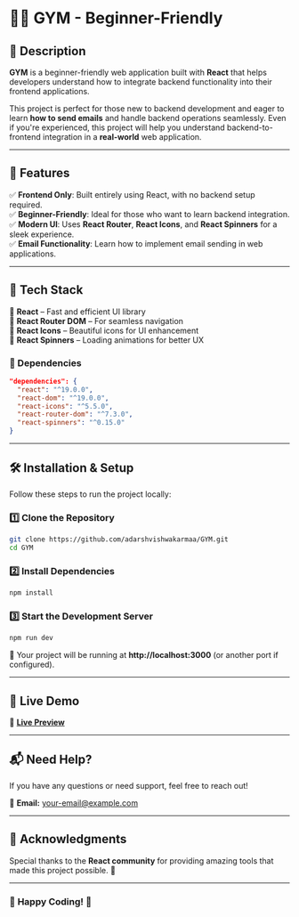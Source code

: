 # 🏋️‍♂️ GYM - Beginner-Friendly 

## 🌟 Description  
**GYM** is a beginner-friendly web application built with **React** that helps developers understand how to integrate backend functionality into their frontend applications.  

This project is perfect for those new to backend development and eager to learn **how to send emails** and handle backend operations seamlessly. Even if you're experienced, this project will help you understand backend-to-frontend integration in a **real-world** web application.  

---

## 🚀 Features  

✅ **Frontend Only**: Built entirely using React, with no backend setup required.  
✅ **Beginner-Friendly**: Ideal for those who want to learn backend integration.  
✅ **Modern UI**: Uses **React Router**, **React Icons**, and **React Spinners** for a sleek experience.  
✅ **Email Functionality**: Learn how to implement email sending in web applications.  

---

## 📌 Tech Stack  

🔹 **React** – Fast and efficient UI library  
🔹 **React Router DOM** – For seamless navigation  
🔹 **React Icons** – Beautiful icons for UI enhancement  
🔹 **React Spinners** – Loading animations for better UX  

### 📂 Dependencies  
```json
"dependencies": {
  "react": "^19.0.0",
  "react-dom": "^19.0.0",
  "react-icons": "^5.5.0",
  "react-router-dom": "^7.3.0",
  "react-spinners": "^0.15.0"
}
```

---

## 🛠️ Installation & Setup  

Follow these steps to run the project locally:  

### 1️⃣ **Clone the Repository**  
```sh
git clone https://github.com/adarshvishwakarmaa/GYM.git
cd GYM
```

### 2️⃣ **Install Dependencies**  
```sh
npm install
```

### 3️⃣ **Start the Development Server**  
```sh
npm run dev
```

🚀 Your project will be running at **http://localhost:3000** (or another port if configured).  

---

## 🎥 Live Demo  

🔗 **[Live Preview](https://fitness-junction-gym.netlify.app)**  

---

## 📬 Need Help?  

If you have any questions or need support, feel free to reach out!  

📧 **Email:** [your-email@example.com](mailto:adarshvishwakarma2004@gmail.com)  

---

## 🙏 Acknowledgments  

Special thanks to the **React community** for providing amazing tools that made this project possible. 💙  

---

### 🌟 **Happy Coding!** 🚀  

